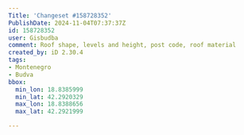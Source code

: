 ```yaml
---
Title: 'Changeset #158728352'
PublishDate: 2024-11-04T07:37:37Z
id: 158728352
user: Gisbudba
comment: Roof shape, levels and height, post code, roof material
created_by: iD 2.30.4
tags:
- Montenegro
- Budva
bbox:
  min_lon: 18.8385999
  min_lat: 42.2920329
  max_lon: 18.8388656
  max_lat: 42.2921999

---
```

